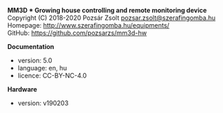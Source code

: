**MM3D * Growing house controlling and remote monitoring device**  
Copyright (C) 2018-2020 Pozsár Zsolt <pozsar.zsolt@szerafingomba.hu>  
Homepage: <http://www.szerafingomba.hu/equipments/>  
GitHub: <https://github.com/pozsarzs/mm3d-hw>

**Documentation**

- version:             5.0
- language:            en, hu
- licence:             CC-BY-NC-4.0

**Hardware**

 - version:            v190203
